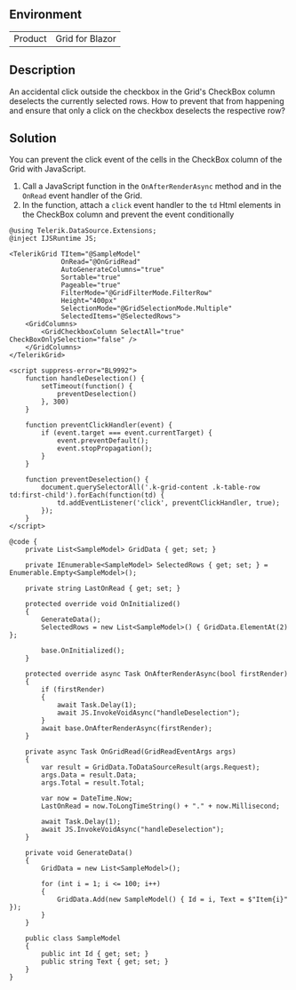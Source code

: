 
## Environment

<table>
<tbody>
<tr>
<td>Product</td>
<td>Grid for Blazor</td>
</tr>
</tbody>
</table>

## Description

An accidental click outside the checkbox in the Grid's CheckBox column deselects the currently selected rows. How to prevent that from happening and ensure that only a click on the checkbox deselects the respective row?

## Solution

You can prevent the click event of the cells in the CheckBox column of the Grid with JavaScript.

1. Call a JavaScript function in the `OnAfterRenderAsync` method and in the `OnRead` event handler of the Grid.
2. In the function, attach a `click` event handler to the `td` Html elements in the CheckBox column and prevent the event conditionally

```razor
@using Telerik.DataSource.Extensions;
@inject IJSRuntime JS;

<TelerikGrid TItem="@SampleModel"
             OnRead="@OnGridRead"
             AutoGenerateColumns="true"
             Sortable="true"
             Pageable="true"
             FilterMode="@GridFilterMode.FilterRow"
             Height="400px"
             SelectionMode="@GridSelectionMode.Multiple"
             SelectedItems="@SelectedRows">
    <GridColumns>
        <GridCheckboxColumn SelectAll="true" CheckBoxOnlySelection="false" />
    </GridColumns>
</TelerikGrid>

<script suppress-error="BL9992">
    function handleDeselection() {
        setTimeout(function() {
            preventDeselection()
        }, 300)
    }

    function preventClickHandler(event) {
        if (event.target === event.currentTarget) {
            event.preventDefault();
            event.stopPropagation();
        }
    }

    function preventDeselection() {
        document.querySelectorAll('.k-grid-content .k-table-row td:first-child').forEach(function(td) {
            td.addEventListener('click', preventClickHandler, true);
        });
    }
</script>

@code {
    private List<SampleModel> GridData { get; set; }

    private IEnumerable<SampleModel> SelectedRows { get; set; } = Enumerable.Empty<SampleModel>();

    private string LastOnRead { get; set; }

    protected override void OnInitialized()
    {
        GenerateData();
        SelectedRows = new List<SampleModel>() { GridData.ElementAt(2) };

        base.OnInitialized();
    }

    protected override async Task OnAfterRenderAsync(bool firstRender)
    {
        if (firstRender)
        {
            await Task.Delay(1);
            await JS.InvokeVoidAsync("handleDeselection");
        }
        await base.OnAfterRenderAsync(firstRender);
    }

    private async Task OnGridRead(GridReadEventArgs args)
    {
        var result = GridData.ToDataSourceResult(args.Request);
        args.Data = result.Data;
        args.Total = result.Total;

        var now = DateTime.Now;
        LastOnRead = now.ToLongTimeString() + "." + now.Millisecond;

        await Task.Delay(1);
        await JS.InvokeVoidAsync("handleDeselection");
    }

    private void GenerateData()
    {
        GridData = new List<SampleModel>();

        for (int i = 1; i <= 100; i++)
        {
            GridData.Add(new SampleModel() { Id = i, Text = $"Item{i}" });
        }
    }

    public class SampleModel
    {
        public int Id { get; set; }
        public string Text { get; set; }
    }
}
```
